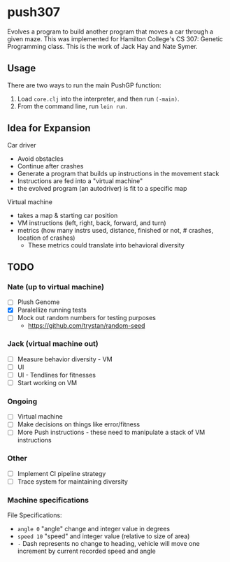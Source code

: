 # push307

Evolves a program to build another program that moves a car through a given maze. This was
implemented for Hamilton College's CS 307: Genetic Programming class. This is the work of Jack Hay and Nate Symer.

## Usage

There are two ways to run the main PushGP function:

1. Load `core.clj` into the interpreter, and then run `(-main)`.
2. From the command line, run `lein run`.

## Idea for Expansion

Car driver
  - Avoid obstacles
  - Continue after crashes
  - Generate a program that builds up instructions in the movement stack
  - Instructions are fed into a "virtual machine"
  - the evolved program (an autodriver) is fit to a specific map

Virtual machine
 - takes a map & starting car position
 - VM instructions (left, right, back, forward, and turn)
 - metrics (how many instrs used, distance, finished or not, # crashes, location of crashes)
   - These metrics could translate into behavioral diversity

## TODO

### Nate (up to virtual machine)

- [ ] Plush Genome
- [x] Paralellize running tests
- [ ] Mock out random numbers for testing purposes
   - https://github.com/trystan/random-seed

### Jack (virtual machine out)

- [ ] Measure behavior diversity - VM
- [ ] UI
- [ ] UI - Tendlines for fitnesses
- [ ] Start working on VM

### Ongoing

- [ ] Virtual machine
- [ ] Make decisions on things like error/fitness
- [ ] More Push instructions - these need to manipulate a stack of VM instructions

### Other

- [ ] Implement CI pipeline strategy
- [ ] Trace system for maintaining diversity

### Machine specifications

File Specifications:
- ```angle 0```  "angle" change and integer value in degrees
- ```speed 10``` "speed" and integer value (relative to size of area)
- ```-``` Dash represents no change to heading, vehicle will move one increment by current recorded speed and angle
